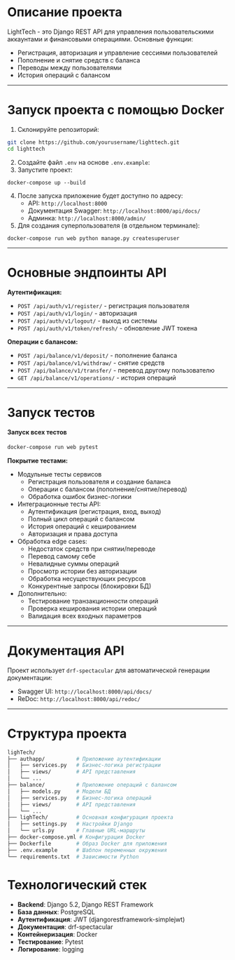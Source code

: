 # **Описание проекта**

LightTech - это Django REST API для управления пользовательскими аккаунтами и финансовыми операциями. Основные функции:

- Регистрация, авторизация и управление сессиями пользователей
- Пополнение и снятие средств с баланса
- Переводы между пользователями
- История операций с балансом
---
# **Запуск проекта с помощью Docker**

1. Склонируйте репозиторий:
```bash
git clone https://github.com/yourusername/lighttech.git
cd lighttech
```
2. Создайте файл `.env` на основе `.env.example`:
3. Запустите проект:
```
docker-compose up --build
```
4. После запуска приложение будет доступно по адресу:
    - API: `http://localhost:8000`
    - Документация Swagger: `http://localhost:8000/api/docs/`
    - Админка: `http://localhost:8000/admin/`
5. Для создания суперпользователя (в отдельном терминале):
```
docker-compose run web python manage.py createsuperuser
```

---
# **Основные эндпоинты API**

**Аутентификация:**
- `POST /api/auth/v1/register/` - регистрация пользователя
- `POST /api/auth/v1/login/` - авторизация
- `POST /api/auth/v1/logout/` - выход из системы
- `POST /api/auth/v1/token/refresh/` - обновление JWT токена

**Операции с балансом:**
- `POST /api/balance/v1/deposit/` - пополнение баланса
- `POST /api/balance/v1/withdraw/` - снятие средств
- `POST /api/balance/v1/transfer/` - перевод другому пользователю
- `GET /api/balance/v1/operations/` - история операций

---
# **Запуск тестов**

#### Запуск всех тестов
```bash
docker-compose run web pytest
```

**Покрытие тестами:**
- Модульные тесты сервисов
    - Регистрация пользователя и создание баланса
    - Операции с балансом (пополнение/снятие/перевод)
    - Обработка ошибок бизнес-логики
- Интеграционные тесты API:
  - Аутентификация (регистрация, вход, выход)
  - Полный цикл операций с балансом
  - История операций с кешированием
  - Авторизация и права доступа
- Обработка edge cases:
  - Недостаток средств при снятии/переводе
  - Перевод самому себе
  - Невалидные суммы операций
  - Просмотр истории без авторизации
  - Обработка несуществующих ресурсов
  - Конкурентные запросы (блокировки БД)
- Дополнительно:
    - Тестирование транзакционности операций
    - Проверка кеширования истории операций
    - Валидация всех входных параметров
---
# **Документация API**

Проект использует `drf-spectacular` для автоматической генерации документации:
- Swagger UI: `http://localhost:8000/api/docs/`
- ReDoc: `http://localhost:8000/api/redoc/`
---
# **Структура проекта**
```bash
lighTech/
├── authapp/          # Приложение аутентификации
│   ├── services.py   # Бизнес-логика регистрации
│   ├── views/        # API представления
│   └── ...
├── balance/          # Приложение операций с балансом
│   ├── models.py     # Модели БД
│   ├── services.py   # Бизнес-логика операций
│   ├── views/        # API представления
│   └── ...
├── lighTech/         # Основная конфигурация проекта
│   ├── settings.py   # Настройки Django
│   └── urls.py       # Главные URL-маршруты
├── docker-compose.yml # Конфигурация Docker
├── Dockerfile        # Образ Docker для приложения
├── .env.example      # Шаблон переменных окружения
└── requirements.txt  # Зависимости Python
```
# **Технологический стек**

- **Backend**: Django 5.2, Django REST Framework
- **База данных**: PostgreSQL
- **Аутентификация**: JWT (djangorestframework-simplejwt)
- **Документация**: drf-spectacular
- **Контейнеризация**: Docker
- **Тестирование**: Pytest
- **Логирование**: logging